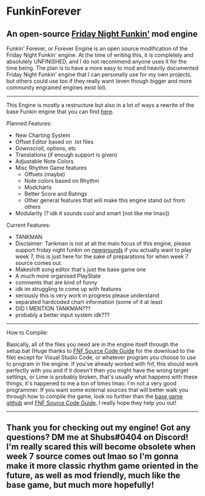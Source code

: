 # FunkinForever
An open-source [Friday Night Funkin'](https://www.newgrounds.com/portal/view/770371) mod engine
----------------------------------------------
Funkin' Forever, or Forever Engine is an open source modification of the Friday Night Funkin' engine. At the time of writing this, it is completely and absolutely UNFINISHED, and I do not recommend anyone uses it for the time being. The plan is to have a more easy to mod and heavily documented Friday Night Funkin' engine that I can personally use for my own projects, but others could use too if they really want (even though bigger and more community engrained engines exist lol).

----------------------------------------------
This Engine is mostly a restructure but also in a lot of ways a rewrite of the base Funkin engine that you can find [here](https://github.com/ninjamuffin99/Funkin).

Planned Features:
* New Charting System
* Offset Editor based on .txt files
* Downscroll, options, etc
* Translations (if enough support is given)
* Adjustable Note Colors
* Misc Rhythm Game features
  * Offsets (maybe)
  * Note colors based on Rhythm
  * Modcharts
  * Better Score and Ratings
  * Other general features that will make this engine stand out from others
* Modularity (? idk it sounds cool and smart [not like me lmao])

Current Features:
* TANKMAN
* Disclaimer: Tankman is not at all the main focus of this engine, please support friday night funkin on [newgrounds](https://www.newgrounds.com/portal/view/770371) if you actually want to play week 7, this is just here for the sake of preparations for when week 7 source comes out.
* Makeshift song editor that's just the base game one
* A much more organised PlayState
* comments that are kind of funny
* idk im struggling to come up with features
* seriously this is very work in progress please understand
* separated hardcoded chart information (some of it at least
* DID I MENTION TANKMAN???
* probably a better input system idk???

----------------------------------------------
How to Compile:

Basically, all of the files you need are in the engine itself through the setup.bat (Huge thanks to [FNF Source Code Guide](https://gamebanana.com/tuts/13798) for the download to the file) except for Visual Studio Code, or whatever program you choose to use to program in the engine. If you've already worked with fnf, this should work perfectly with you and if it doesn't then you might have the wrong target settings, or Lime is probably broken, that's usually what happens with these things, it's happened to me a ton of times lmao. I'm not a very good programmer.
If you want some external sources that will better walk you through how to compile the game, look no further than the [base game github](https://github.com/ninjamuffin99/Funkin) and [FNF Source Code Guide](https://gamebanana.com/tuts/13798), I really hope they help you out!

----------------------------------------------
Thank you for checking out my engine! Got any questions? DM me at Shubs#0404 on Discord!
I'm **really** scared this will become obsolete when week 7 source comes out lmao so I'm gonna make it more classic rhythm game oriented in the future, as well as mod friendly, much like the base game, but much more hopefully!
----------------------------------------------
